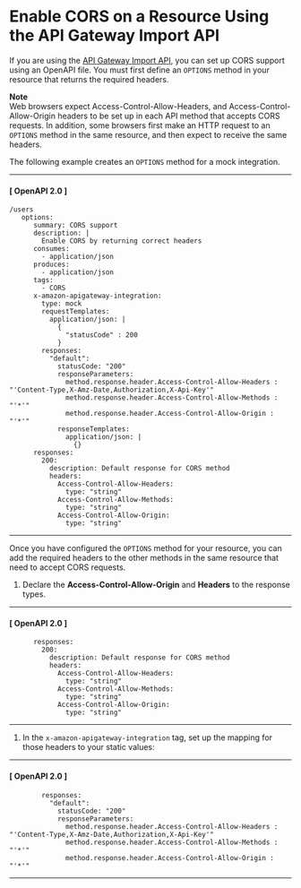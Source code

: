 # Enable CORS on a Resource Using the API Gateway Import API<a name="enable-cors-for-resource-using-swagger-importer-tool"></a>

If you are using the [API Gateway Import API](api-gateway-import-api.md), you can set up CORS support using an OpenAPI file\. You must first define an `OPTIONS` method in your resource that returns the required headers\.

**Note**  
Web browsers expect Access\-Control\-Allow\-Headers, and Access\-Control\-Allow\-Origin headers to be set up in each API method that accepts CORS requests\. In addition, some browsers first make an HTTP request to an `OPTIONS` method in the same resource, and then expect to receive the same headers\.

The following example creates an `OPTIONS` method for a mock integration\.

------
#### [ OpenAPI 2\.0 ]

```
/users 
   options:
      summary: CORS support
      description: |
        Enable CORS by returning correct headers
      consumes:
        - application/json
      produces:
        - application/json
      tags:
        - CORS
      x-amazon-apigateway-integration:
        type: mock
        requestTemplates:
          application/json: |
            {
              "statusCode" : 200
            }
        responses:
          "default":
            statusCode: "200"
            responseParameters:
              method.response.header.Access-Control-Allow-Headers : "'Content-Type,X-Amz-Date,Authorization,X-Api-Key'"
              method.response.header.Access-Control-Allow-Methods : "'*'"
              method.response.header.Access-Control-Allow-Origin : "'*'"
            responseTemplates:
              application/json: |
                {}
      responses:
        200:
          description: Default response for CORS method
          headers:
            Access-Control-Allow-Headers:
              type: "string"
            Access-Control-Allow-Methods:
              type: "string"
            Access-Control-Allow-Origin:
              type: "string"
```

------

Once you have configured the `OPTIONS` method for your resource, you can add the required headers to the other methods in the same resource that need to accept CORS requests\.

1. Declare the **Access\-Control\-Allow\-Origin** and **Headers** to the response types\.

------
#### [ OpenAPI 2\.0 ]

   ```
         responses:
           200:
             description: Default response for CORS method
             headers:
               Access-Control-Allow-Headers:
                 type: "string"
               Access-Control-Allow-Methods:
                 type: "string"
               Access-Control-Allow-Origin:
                 type: "string"
   ```

------

1. In the `x-amazon-apigateway-integration` tag, set up the mapping for those headers to your static values:

------
#### [ OpenAPI 2\.0 ]

   ```
           responses:
             "default":
               statusCode: "200"
               responseParameters:
                 method.response.header.Access-Control-Allow-Headers : "'Content-Type,X-Amz-Date,Authorization,X-Api-Key'"
                 method.response.header.Access-Control-Allow-Methods : "'*'"
                 method.response.header.Access-Control-Allow-Origin : "'*'"
   ```

------